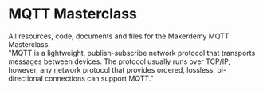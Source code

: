 # MQTT Masterclass
All resources, code, documents and files for the Makerdemy MQTT Masterclass.<br>
"MQTT is a lightweight, publish-subscribe network protocol that transports messages between devices. The protocol usually runs over TCP/IP, however, any network protocol that provides ordered, lossless, bi-directional connections can support MQTT."
